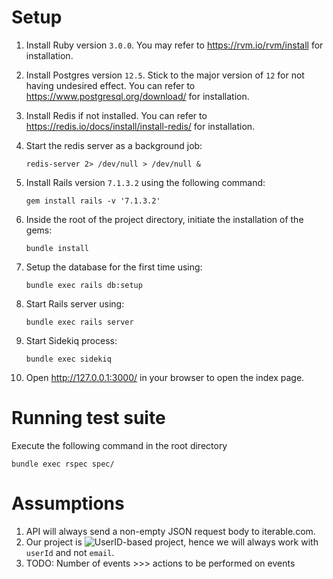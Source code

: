 # Setup
1. Install Ruby version `3.0.0`. You may refer to https://rvm.io/rvm/install for installation.
2. Install Postgres version `12.5`. Stick to the major version of `12` for not having undesired effect. You can refer to https://www.postgresql.org/download/ for installation.
3. Install Redis if not installed. You can refer to https://redis.io/docs/install/install-redis/ for installation.
4. Start the redis server as a background job:
   ``` shell
   redis-server 2> /dev/null > /dev/null &
   ```

5. Install Rails version `7.1.3.2` using the following command:
   ```shell
   gem install rails -v '7.1.3.2'
   ```

6. Inside the root of the project directory, initiate the installation of the gems:
   ``` shell
   bundle install
   ```

7. Setup the database for the first time using:
   ``` shell
   bundle exec rails db:setup
   ```

8. Start Rails server using:
   ``` shell
   bundle exec rails server
   ```

9. Start Sidekiq process:
   ``` shell
   bundle exec sidekiq
   ```

10. Open http://127.0.0.1:3000/ in your browser to open the index page.

# Running test suite
Execute the following command in the root directory

``` shell
bundle exec rspec spec/
```

# Assumptions
1. API will always send a non-empty JSON request body to iterable.com.
2. Our project is ![UserID-based project](https://support.iterable.com/hc/en-us/articles/204780579-API-Overview-and-Sample-Payloads#identifying-users), hence we will always work with `userId` and not `email`.
3. TODO: Number of events >>> actions to be performed on events
